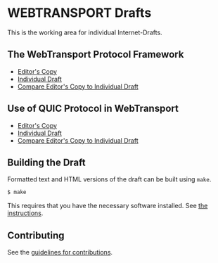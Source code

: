 # WEBTRANSPORT Drafts

This is the working area for individual Internet-Drafts.

## The WebTransport Protocol Framework

* [Editor's Copy](https://vasilvv.github.io/webtransport/#go.draft-vvv-webtransport-overview.html)
* [Individual Draft](https://tools.ietf.org/html/draft-vvv-webtransport-overview)
* [Compare Editor's Copy to Individual Draft](https://vasilvv.github.io/webtransport/#go.draft-vvv-webtransport-overview.diff)

## Use of QUIC Protocol in WebTransport

* [Editor's Copy](https://vasilvv.github.io/webtransport/#go.draft-vvv-webtransport-quic.html)
* [Individual Draft](https://tools.ietf.org/html/draft-vvv-webtransport-quic)
* [Compare Editor's Copy to Individual Draft](https://vasilvv.github.io/webtransport/#go.draft-vvv-webtransport-quic.diff)

## Building the Draft

Formatted text and HTML versions of the draft can be built using `make`.

```sh
$ make
```

This requires that you have the necessary software installed.  See
[the instructions](https://github.com/martinthomson/i-d-template/blob/master/doc/SETUP.md).


## Contributing

See the
[guidelines for contributions](https://github.com/vasilvv/webtransport/blob/master/CONTRIBUTING.md).

